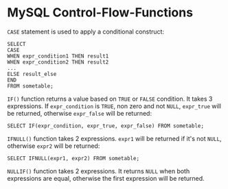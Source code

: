 # MySQL Control-Flow-Functions

`CASE` statement is used to apply a conditional construct:

```console
SELECT
CASE
WHEN expr_condition1 THEN result1
WHEN expr_condition2 THEN result2
...
ELSE result_else
END
FROM sometable;
```

`IF()` function returns a value based on `TRUE` or `FALSE` condition.
It takes 3 expressions. If `expr_condition` is `TRUE`, non zero and not `NULL`, `expr_true` will be returned, otherwise `expr_false` will be returned:
```console
SELECT IF(expr_condition, expr_true, expr_false) FROM sometable;
```

`IFNULL()` function takes 2 expressions. `expr1` will be returned if it's not `NULL`, otherwise `expr2` will be returned:
```console
SELECT IFNULL(expr1, expr2) FROM sometable;
```

`NULLIF()` function takes 2 expressions. It returns `NULL` when both expressions are equal, otherwise the first expression will be returned.
